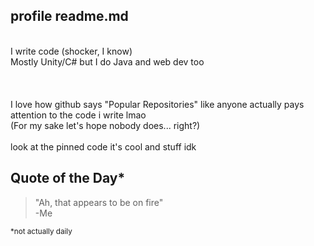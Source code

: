 ## profile readme.md
<br>
I write code (shocker, I know)
<br>
Mostly Unity/C# but I do Java and web dev too
<br>
<br>

<br>
<br>
I love how github says "Popular Repositories" like anyone actually pays attention to the code i write lmao
<br>
(For my sake let's hope nobody does... right?)
<br>
<br>
look at the pinned code it's cool and stuff idk

## Quote of the Day* 

> "Ah, that appears to be on fire"
> <br>
>  -Me

<sub> *not actually daily </sub>


<!--
**ASquidboi/asquidboi** is a ✨ _special_ ✨ repository because its `README.md` (this file) appears on your GitHub profile.

Here are some ideas to get you started:

- 🔭 I’m currently working on ...
- 🌱 I’m currently learning ...
- 👯 I’m looking to collaborate on ...
- 🤔 I’m looking for help with ...
- 💬 Ask me about ...
- 📫 How to reach me: ...
- 😄 Pronouns: ...
- ⚡ Fun fact: ...
-->
